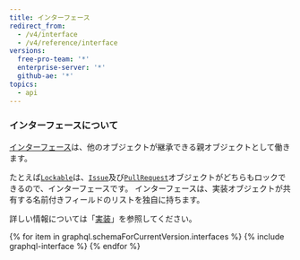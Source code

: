 ```yaml
---
title: インターフェース
redirect_from:
  - /v4/interface
  - /v4/reference/interface
versions:
  free-pro-team: '*'
  enterprise-server: '*'
  github-ae: '*'
topics:
  - api
---
```


### インターフェースについて

[インターフェース](https://graphql.github.io/graphql-spec/June2018/#sec-Interfaces)は、他のオブジェクトが継承できる親オブジェクトとして働きます。

たとえば[`Lockable`](/graphql/reference/interfaces#lockable)は、[`Issue`](/graphql/reference/objects#issue)及び[`PullRequest`](/graphql/reference/objects#pullrequest)オブジェクトがどちらもロックできるので、インターフェースです。 インターフェースは、実装オブジェクトが共有する名前付きフィールドのリストを独自に持ちます。

詳しい情報については「[実装](/graphql/guides/introduction-to-graphql#implementation)」を参照してください。

{% for item in graphql.schemaForCurrentVersion.interfaces %}
  {% include graphql-interface %}
{% endfor %}
